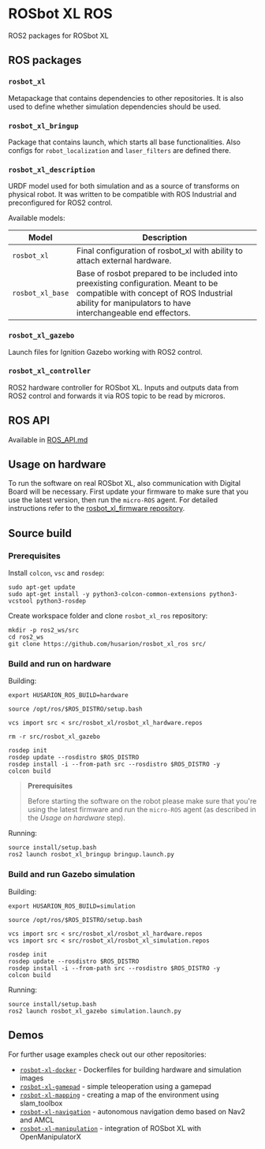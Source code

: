 # ROSbot XL ROS

ROS2 packages for ROSbot XL

## ROS packages

### `rosbot_xl`

Metapackage that contains dependencies to other repositories. It is also used to define whether simulation dependencies should be used.

### `rosbot_xl_bringup`

Package that contains launch, which starts all base functionalities. Also configs for `robot_localization` and `laser_filters` are defined there.

### `rosbot_xl_description`

URDF model used for both simulation and as a source of transforms on physical robot. It was written to be compatible with ROS Industrial and preconfigured for ROS2 control.

Available models:

| Model            | Description                                                                                                                                                                                  |
| ---------------- | -------------------------------------------------------------------------------------------------------------------------------------------------------------------------------------------- |
| `rosbot_xl`      | Final configuration of rosbot_xl with ability to attach external hardware.                                                                                                                   |
| `rosbot_xl_base` | Base of rosbot prepared to be included into preexisting configuration. Meant to be compatible with concept of ROS Industrial ability for manipulators to have interchangeable end effectors. |


### `rosbot_xl_gazebo`

Launch files for Ignition Gazebo working with ROS2 control.

### `rosbot_xl_controller`

ROS2 hardware controller for ROSbot XL. Inputs and outputs data from ROS2 control and forwards it via ROS topic to be read by microros.

## ROS API

Available in [ROS_API.md](./ROS_API.md)

## Usage on hardware

To run the software on real ROSbot XL, also communication with Digital Board will be necessary.
First update your firmware to make sure that you use the latest version, then run the `micro-ROS` agent.
For detailed instructions refer to the [rosbot_xl_firmware repository](https://github.com/husarion/rosbot_xl_firmware).

## Source build

### Prerequisites

Install `colcon`, `vsc` and `rosdep`:
```
sudo apt-get update
sudo apt-get install -y python3-colcon-common-extensions python3-vcstool python3-rosdep
```

Create workspace folder and clone `rosbot_xl_ros` repository:
```
mkdir -p ros2_ws/src
cd ros2_ws
git clone https://github.com/husarion/rosbot_xl_ros src/
```

### Build and run on hardware

Building:
```
export HUSARION_ROS_BUILD=hardware

source /opt/ros/$ROS_DISTRO/setup.bash

vcs import src < src/rosbot_xl/rosbot_xl_hardware.repos

rm -r src/rosbot_xl_gazebo

rosdep init
rosdep update --rosdistro $ROS_DISTRO
rosdep install -i --from-path src --rosdistro $ROS_DISTRO -y
colcon build
```

> **Prerequisites**
>
> Before starting the software on the robot please make sure that you're using the latest firmware and run the `micro-ROS` agent (as described in the *Usage on hardware* step).

Running:
```
source install/setup.bash
ros2 launch rosbot_xl_bringup bringup.launch.py
```

### Build and run Gazebo simulation

Building:
```
export HUSARION_ROS_BUILD=simulation

source /opt/ros/$ROS_DISTRO/setup.bash

vcs import src < src/rosbot_xl/rosbot_xl_hardware.repos
vcs import src < src/rosbot_xl/rosbot_xl_simulation.repos

rosdep init
rosdep update --rosdistro $ROS_DISTRO
rosdep install -i --from-path src --rosdistro $ROS_DISTRO -y
colcon build
```

Running:
```
source install/setup.bash
ros2 launch rosbot_xl_gazebo simulation.launch.py
```

## Demos

For further usage examples check out our other repositories:
* [`rosbot-xl-docker`](https://github.com/husarion/rosbot-xl-docker) - Dockerfiles for building hardware and simulation images
* [`rosbot-xl-gamepad`](https://github.com/husarion/rosbot-xl-gamepad) - simple teleoperation using a gamepad
* [`rosbot-xl-mapping`](https://github.com/husarion/rosbot-xl-mapping) - creating a map of the environment using slam_toolbox
* [`rosbot-xl-navigation`](https://github.com/husarion/rosbot-xl-navigation) - autonomous navigation demo based on Nav2 and AMCL
* [`rosbot-xl-manipulation`](https://github.com/husarion/rosbot-xl-manipulation) - integration of ROSbot XL with OpenManipulatorX
